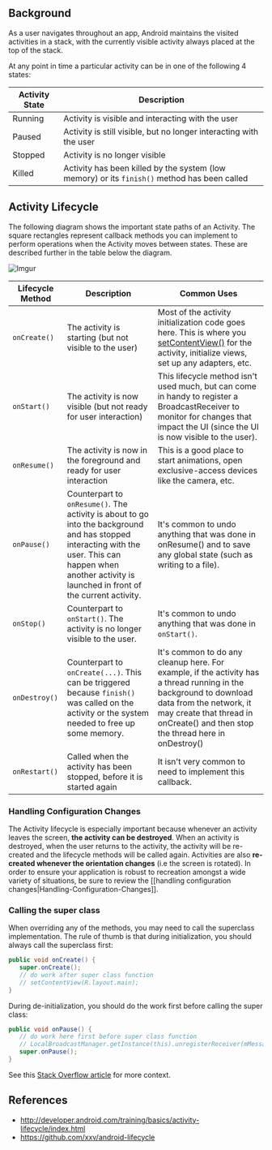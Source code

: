 ## Background

As a user navigates throughout an app, Android maintains the visited activities in a stack, with the currently visible activity always placed at the top of the stack. 

At any point in time a particular activity can be in one of the following 4 states:

| Activity State | Description |
| -------------- |-------------|
| Running | Activity is visible and interacting with the user |
| Paused | Activity is still visible, but no longer interacting with the user |
| Stopped | Activity is no longer visible |
| Killed | Activity has been killed by the system (low memory) or its `finish()` method has been called |

## Activity Lifecycle

The following diagram shows the important state paths of an Activity. The square rectangles represent callback methods you can implement to perform operations when the Activity moves between states. These are described further in the table below the diagram.

![Imgur](https://i.imgur.com/aUd1KA1.png)

| Lifecycle Method | Description | Common Uses  |
| ------------- |-------------| -----|
| `onCreate()` | The activity is starting (but not visible to the user) | Most of the activity initialization code goes here. This is where you [setContentView()](http://developer.android.com/reference/android/app/Activity.html#setContentView(int)) for the activity, initialize views, set up any adapters, etc. |
| `onStart()` | The activity is now visible (but not ready for user interaction) | This lifecycle method isn't used much, but can come in handy to register a BroadcastReceiver to monitor for changes that impact the UI (since the UI is now visible to the user).  |
| `onResume()` | The activity is now in the foreground and ready for user interaction | This is a good place to start animations, open exclusive-access devices like the camera, etc. |
| `onPause()` | Counterpart to `onResume()`. The activity is about to go into the background and has stopped interacting with the user. This can happen when another activity is launched in front of the current activity. | It's common to undo anything that was done in onResume() and to save any global state (such as writing to a file). |
| `onStop()` | Counterpart to `onStart()`. The activity is no longer visible to the user. | It's common to undo anything that was done in `onStart()`. |
| `onDestroy()` | Counterpart to `onCreate(...)`. This can be triggered because `finish()` was called on the activity or the system needed to free up some memory. |  It's common to do any cleanup here. For example, if the activity has a thread running in the background to download data from the network, it may create that thread in onCreate() and then stop the thread here in onDestroy() |
| `onRestart()` | Called when the activity has been stopped, before it is started again | It isn't very common to need to implement this callback.    |

### Handling Configuration Changes

The Activity lifecycle is especially important because whenever an activity leaves the screen, **the activity can be destroyed**. When an activity is destroyed, when the user returns to the activity, the activity will be re-created and the lifecycle methods will be called again. Activities are also **re-created whenever the orientation changes** (i.e the screen is rotated). In order to ensure your application is robust to recreation amongst a wide variety of situations, be sure to review the [[handling configuration changes|Handling-Configuration-Changes]].

### Calling the super class

When overriding any of the methods, you may need to call the superclass implementation.  The rule of thumb is that during initialization, you should always call the superclass first:

```java
public void onCreate() {
   super.onCreate();
   // do work after super class function
   // setContentView(R.layout.main);
}
```

During de-initialization, you should do the work first before calling the super class:

```java
public void onPause() {
   // do work here first before super class function
   // LocalBroadcastManager.getInstance(this).unregisterReceiver(mMessageReceiver);
   super.onPause();
}
```

See this [Stack Overflow article](http://stackoverflow.com/questions/16925579/android-implementation-of-lifecycle-methods-can-call-the-superclass-implementati) for more context.

## References

* http://developer.android.com/training/basics/activity-lifecycle/index.html
* https://github.com/xxv/android-lifecycle